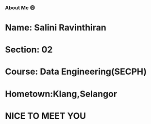 ### About Me :smile:
# Name: Salini Ravinthiran
# Section: 02
# Course: Data Engineering(SECPH)
# Hometown:Klang,Selangor

# NICE TO MEET YOU
